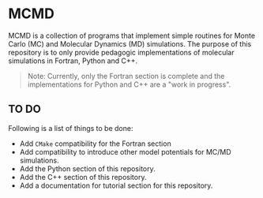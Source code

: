 # MCMD

MCMD is a collection of programs that implement simple routines for Monte Carlo (MC) and Molecular Dynamics (MD) simulations. The purpose of this repository is to only provide pedagogic implementations of molecular simulations in Fortran, Python and C++.

> Note: Currently, only the Fortran section is complete and the implementations for Python and C++ are a "work in progress".
   

## TO DO

Following is a list of things to be done:

-  Add `CMake` compatibility for the Fortran section
- Add compatibility to introduce other model potentials for MC/MD simulations.
- Add the Python section of this repository.
- Add the C++ section of this repository.
- Add a documentation for tutorial section for this repository. 
